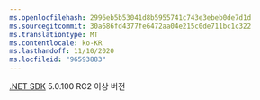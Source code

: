 ```yaml
---
ms.openlocfilehash: 2996eb5b53041d8b5955741c743e3ebeb0de7d1d
ms.sourcegitcommit: 30a686fd4377fe6472aa04e215c0de711bc1c322
ms.translationtype: MT
ms.contentlocale: ko-KR
ms.lasthandoff: 11/10/2020
ms.locfileid: "96593883"
---
```

[.NET SDK](https://dotnet.microsoft.com/download) <span class="docon docon-navigate-external x-hidden-focus"></span> 5.0.100 RC2 이상 버전
